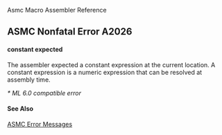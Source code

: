 Asmc Macro Assembler Reference

## ASMC Nonfatal Error A2026

#### constant expected

The assembler expected a constant expression at the current location. A constant expression is a numeric expression that can be resolved at assembly time.

_* ML 6.0 compatible error_

#### See Also

[ASMC Error Messages](readme.md)